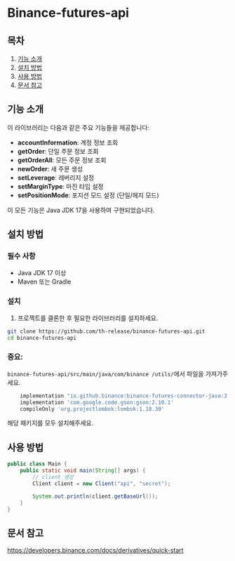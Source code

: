 # Binance-futures-api

## 목차
1. [기능 소개](#기능-소개)
2. [설치 방법](#설치-방법)
3. [사용 방법](#사용-방법)
4. [문서 참고](#문서-참고)

## 기능 소개

이 라이브러리는 다음과 같은 주요 기능들을 제공합니다:

- **accountInformation**: 계정 정보 조회
- **getOrder**: 단일 주문 정보 조회
- **getOrderAll**: 모든 주문 정보 조회
- **newOrder**: 새 주문 생성
- **setLeverage**: 레버리지 설정
- **setMarginType**: 마진 타입 설정
- **setPositionMode**: 포지션 모드 설정 (단일/헤지 모드)

이 모든 기능은 Java JDK 17을 사용하여 구현되었습니다.

## 설치 방법

### 필수 사항
- Java JDK 17 이상
- Maven 또는 Gradle

### 설치

1. 프로젝트를 클론한 후 필요한 라이브러리를 설치하세요.

```bash
git clone https://github.com/th-release/binance-futures-api.git
cd binance-futures-api
```

### 중요: 
`binance-futures-api/src/main/java/com/binance
/utils/`에서 파일을 가져가주세요.
```gradle
    implementation "io.github.binance:binance-futures-connector-java:3.0.4"
    implementation 'com.google.code.gson:gson:2.10.1'
    compileOnly 'org.projectlombok:lombok:1.18.30'
```
해당 패키지를 모두 설치해주세요.

## 사용 방법

```java
public class Main {
    public static void main(String[] args) {
        // client 생성
        Client client = new Client("api", "secret");

        System.out.println(client.getBaseUrl());
    }
}
```

## 문서 참고
https://developers.binance.com/docs/derivatives/quick-start
